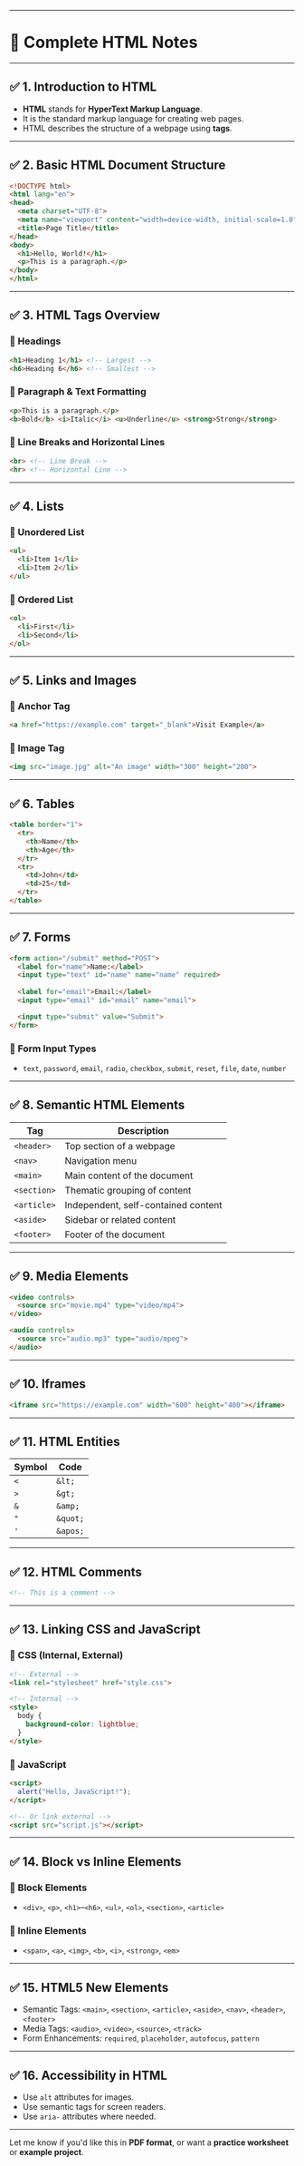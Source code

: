 

---

# 📘 **Complete HTML Notes**

---

## ✅ **1. Introduction to HTML**

* **HTML** stands for **HyperText Markup Language**.
* It is the standard markup language for creating web pages.
* HTML describes the structure of a webpage using **tags**.

---

## ✅ **2. Basic HTML Document Structure**

```html
<!DOCTYPE html>
<html lang="en">
<head>
  <meta charset="UTF-8">
  <meta name="viewport" content="width=device-width, initial-scale=1.0">
  <title>Page Title</title>
</head>
<body>
  <h1>Hello, World!</h1>
  <p>This is a paragraph.</p>
</body>
</html>
```

---

## ✅ **3. HTML Tags Overview**

### 📍 Headings

```html
<h1>Heading 1</h1> <!-- Largest -->
<h6>Heading 6</h6> <!-- Smallest -->
```

### 📍 Paragraph & Text Formatting

```html
<p>This is a paragraph.</p>
<b>Bold</b> <i>Italic</i> <u>Underline</u> <strong>Strong</strong>
```

### 📍 Line Breaks and Horizontal Lines

```html
<br> <!-- Line Break -->
<hr> <!-- Horizontal Line -->
```

---

## ✅ **4. Lists**

### 📍 Unordered List

```html
<ul>
  <li>Item 1</li>
  <li>Item 2</li>
</ul>
```

### 📍 Ordered List

```html
<ol>
  <li>First</li>
  <li>Second</li>
</ol>
```

---

## ✅ **5. Links and Images**

### 📍 Anchor Tag

```html
<a href="https://example.com" target="_blank">Visit Example</a>
```

### 📍 Image Tag

```html
<img src="image.jpg" alt="An image" width="300" height="200">
```

---

## ✅ **6. Tables**

```html
<table border="1">
  <tr>
    <th>Name</th>
    <th>Age</th>
  </tr>
  <tr>
    <td>John</td>
    <td>25</td>
  </tr>
</table>
```

---

## ✅ **7. Forms**

```html
<form action="/submit" method="POST">
  <label for="name">Name:</label>
  <input type="text" id="name" name="name" required>
  
  <label for="email">Email:</label>
  <input type="email" id="email" name="email">

  <input type="submit" value="Submit">
</form>
```

### 📍 Form Input Types

* `text`, `password`, `email`, `radio`, `checkbox`, `submit`, `reset`, `file`, `date`, `number`

---

## ✅ **8. Semantic HTML Elements**

| Tag         | Description                         |
| ----------- | ----------------------------------- |
| `<header>`  | Top section of a webpage            |
| `<nav>`     | Navigation menu                     |
| `<main>`    | Main content of the document        |
| `<section>` | Thematic grouping of content        |
| `<article>` | Independent, self-contained content |
| `<aside>`   | Sidebar or related content          |
| `<footer>`  | Footer of the document              |

---

## ✅ **9. Media Elements**

```html
<video controls>
  <source src="movie.mp4" type="video/mp4">
</video>

<audio controls>
  <source src="audio.mp3" type="audio/mpeg">
</audio>
```

---

## ✅ **10. Iframes**

```html
<iframe src="https://example.com" width="600" height="400"></iframe>
```

---

## ✅ **11. HTML Entities**

| Symbol | Code     |
| ------ | -------- |
| `<`    | `&lt;`   |
| `>`    | `&gt;`   |
| `&`    | `&amp;`  |
| `"`    | `&quot;` |
| `'`    | `&apos;` |

---

## ✅ **12. HTML Comments**

```html
<!-- This is a comment -->
```

---

## ✅ **13. Linking CSS and JavaScript**

### 📍 CSS (Internal, External)

```html
<!-- External -->
<link rel="stylesheet" href="style.css">

<!-- Internal -->
<style>
  body {
    background-color: lightblue;
  }
</style>
```

### 📍 JavaScript

```html
<script>
  alert("Hello, JavaScript!");
</script>

<!-- Or link external -->
<script src="script.js"></script>
```

---

## ✅ **14. Block vs Inline Elements**

### 📍 Block Elements

* `<div>`, `<p>`, `<h1>`–`<h6>`, `<ul>`, `<ol>`, `<section>`, `<article>`

### 📍 Inline Elements

* `<span>`, `<a>`, `<img>`, `<b>`, `<i>`, `<strong>`, `<em>`

---

## ✅ **15. HTML5 New Elements**

* Semantic Tags: `<main>`, `<section>`, `<article>`, `<aside>`, `<nav>`, `<header>`, `<footer>`
* Media Tags: `<audio>`, `<video>`, `<source>`, `<track>`
* Form Enhancements: `required`, `placeholder`, `autofocus`, `pattern`

---

## ✅ **16. Accessibility in HTML**

* Use `alt` attributes for images.
* Use semantic tags for screen readers.
* Use `aria-` attributes where needed.

---

Let me know if you'd like this in **PDF format**, or want a **practice worksheet** or **example project**.
